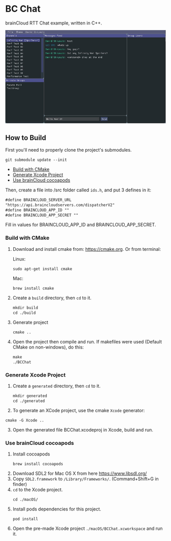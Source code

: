 # BC Chat
brainCloud RTT Chat example, written in C++.

![](./screenshots/screenshot.jpg)

## How to Build
First you'll need to properly clone the project's submodules.
```
git submodule update --init
```
* [Build with CMake](#build-with-cmake)
* [Generate Xcode Project](#generate-xcode-project)
* [Use brainCloud cocoapods](#use-braincloud-cocoapods)

Then, create a file into /src folder called `ids.h`, and put 3 defines in it:
```
#define BRAINCLOUD_SERVER_URL "https://api.braincloudservers.com/dispatcherV2"
#define BRAINCLOUD_APP_ID ""
#define BRAINCLOUD_APP_SECRET ""
```

Fill in values for BRAINCLOUD_APP_ID and BRAINCLOUD_APP_SECRET.

### Build with CMake

1. Download and install cmake from: https://cmake.org.
   Or from terminal:

   Linux:
   ```
   sudo apt-get install cmake
   ```
   Mac:
   ```
   brew install cmake
   ```

2. Create a `build` directory, then `cd` to it.
   ```
   mkdir build
   cd ./build
   ```
3. Generate project
   ```
   cmake ..
   ```
   
4. Open the project then compile and run. If makefiles were used (Default CMake on non-windows), do this:
   ```
   make
   ./BCChat
   ```

### Generate Xcode Project

1. Create a `generated` directory, then `cd` to it.
   ```
   mkdir generated
   cd ./generated
   ```
   
2.   To generate an XCode project, use the cmake `Xcode` generator:
   ```
   cmake -G Xcode ..
   ```

3. Open the generated file BCChat.xcodeproj in Xcode, build and run.

### Use brainCloud cocoapods

1. Install cocoapods
   ```
   brew install cocoapods
   ```
2. Download SDL2 for Mac OS X from here https://www.libsdl.org/
3. Copy `SDL2.framework` to `/Library/Frameworks/`. (Command+Shift+G in finder)
4. `cd` to the Xcode project.
   ```
   cd ./macOS/
   ```
5. Install pods dependencies for this project.
   ```
   pod install
   ```
6. Open the pre-made Xcode project `./macOS/BCChat.xcworkspace` and run it.
